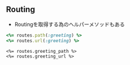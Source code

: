 
## Routing

* Routingを取得する為のヘルパーメソッドもある

```ruby
<%= routes.path(:greeting) %>
<%= routes.url(:greeting) %>
```

```
<%= routes.greeting_path %>
<%= routes.greeting_url %>
```
